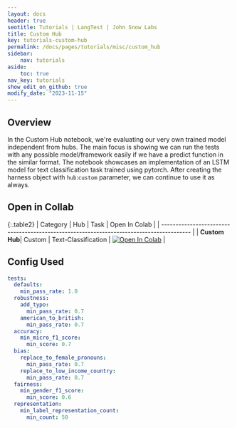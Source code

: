 ```yaml
---
layout: docs
header: true
seotitle: Tutorials | LangTest | John Snow Labs
title: Custom Hub
key: tutorials-custom-hub
permalink: /docs/pages/tutorials/misc/custom_hub
sidebar:
    nav: tutorials
aside:
    toc: true
nav_key: tutorials
show_edit_on_github: true
modify_date: "2023-11-15"
---
```


<div class="main-docs" markdown="1"><div class="h3-box" markdown="1">

## Overview

In the Custom Hub notebook, we're evaluating our very own trained model independent from hubs. The main focus is showing we can run the tests with any possible model/framework easily if we have a predict function in the similar format. The notebook showcases an implementation of an LSTM model for text classification task trained using pytorch. After creating the harness object with `hub`:`custom` parameter, we can continue to use it as always.

## Open in Collab

{:.table2}
| Category                                                                                 | Hub    | Task                | Open In Colab                                                                                                                                                                                        |
| ---------------------------------------------------------------------------------------- |
| **Custom Hub**| Custom | Text-Classification | [![Open In Colab](https://colab.research.google.com/assets/colab-badge.svg)](https://colab.research.google.com/github/JohnSnowLabs/langtest/blob/main/demo/tutorials/misc/Custom_Hub_Notebook.ipynb) |

<div class="main-docs" markdown="1"><div class="h3-box" markdown="1">


## Config Used

```yml 
tests:
  defaults:
    min_pass_rate: 1.0
  robustness:
    add_typo:
      min_pass_rate: 0.7
    american_to_british:
      min_pass_rate: 0.7
  accuracy:
    min_micro_f1_score:
      min_score: 0.7
  bias:
    replace_to_female_pronouns:
      min_pass_rate: 0.7
    replace_to_low_income_country:
      min_pass_rate: 0.7
  fairness:
    min_gender_f1_score:
      min_score: 0.6
  representation:
    min_label_representation_count:
      min_count: 50
```

